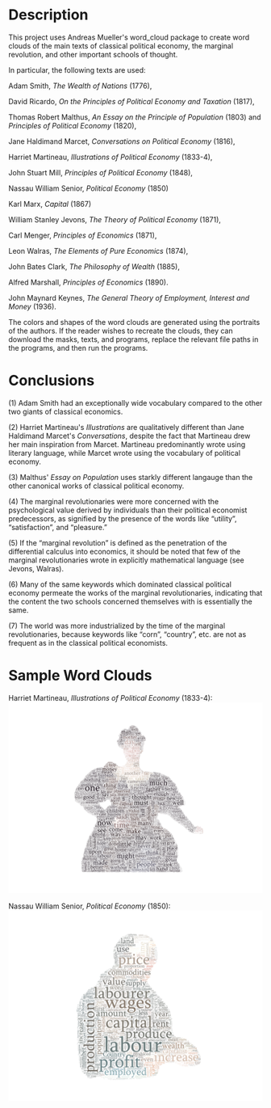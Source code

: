 # **Description**

This project uses Andreas Mueller's word_cloud package to create word clouds of the main texts of classical political economy, the marginal revolution, and other important schools of thought.

In particular, the following texts are used:

  Adam Smith, _The Wealth of Nations_ (1776),
  
  David Ricardo, _On the Principles of Political Economy and Taxation_ (1817),
  
  Thomas Robert Malthus, _An Essay on the Principle of Population_ (1803) and _Principles of Political Economy_ (1820),
  
  Jane Haldimand Marcet, _Conversations on Political Economy_ (1816),
  
  Harriet Martineau, _Illustrations of Political Economy_ (1833-4),
  
  John Stuart Mill, _Principles of Political Economy_ (1848),
  
  Nassau William Senior, _Political Economy_ (1850)
  
  Karl Marx, _Capital_ (1867)
  
  William Stanley Jevons, _The Theory of Political Economy_ (1871),
  
  Carl Menger, _Principles of Economics_ (1871),
  
  Leon Walras, _The Elements of Pure Economics_ (1874),
  
  John Bates Clark, _The Philosophy of Wealth_ (1885),
  
  Alfred Marshall, _Principles of Economics_ (1890).
  
  John Maynard Keynes, _The General Theory of Employment, Interest and Money_ (1936).

The colors and shapes of the word clouds are generated using the portraits of the authors. If the reader wishes to recreate the clouds, they can download the masks, texts, and programs, replace the relevant file paths in the programs, and then run the programs.


# **Conclusions**

(1) Adam Smith had an exceptionally wide vocabulary compared to the other two giants of classical economics.

(2) Harriet Martineau's _Illustrations_ are qualitatively different than Jane Haldimand Marcet's _Conversations_, despite the fact that Martineau drew her main inspiration from Marcet. Martineau predominantly wrote using literary language, while Marcet wrote using the vocabulary of political economy.

(3) Malthus' _Essay on Population_ uses starkly different langauge than the other canonical works of classical political economy.

(4) The marginal revolutionaries were more concerned with the psychological value derived by individuals than their political economist predecessors, as signified by the presence of the words like “utility”, “satisfaction”, and “pleasure.”

(5)  If the “marginal revolution” is defined as the penetration of the differential calculus into economics, it should be noted that few of the marginal revolutionaries wrote in explicitly mathematical language (see Jevons, Walras).

(6) Many of the same keywords which dominated classical political economy permeate the works of the marginal revolutionaries, indicating that the content the two schools concerned themselves with is essentially the same.

(7) The world was more industrialized by the time of the marginal revolutionaries, because keywords like “corn”, “country”, etc. are not as frequent as in the classical political economists.


# **Sample Word Clouds**

Harriet Martineau, _Illustrations of Political Economy_ (1833-4):
![alt_text](https://raw.githubusercontent.com/chrissimmerman/Political-Economy-Word-Clouds/main/clouds/martineauCloudWhite.png)

Nassau William Senior, _Political Economy_ (1850):
![alt_text](https://raw.githubusercontent.com/chrissimmerman/Political-Economy-Word-Clouds/main/clouds/seniorCloud.png)
